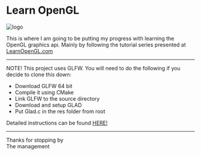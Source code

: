 # Learn OpenGL
![logo](https://www.opengl.org/img/opengl_logo.jpg)  

This is where I am going to be putting my progress with learning the OpenGL graphics api.
Mainly by following the tutorial series presented at [LearnOpenGL.com](https://learnopengl.com/)

---

NOTE! This project uses GLFW. You will need to do the following if you decide to clone this down:
  
- Download GLFW 64 bit
- Compile it using CMake
- Link GLFW to the source directory
- Download and setup GLAD
- Put Glad.c in the res folder from root

Detailed instructions can be found [HERE!](https://learnopengl.com/Getting-started/Creating-a-window)

---
Thanks for stopping by  
The management